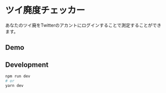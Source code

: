
# ツイ廃度チェッカー

あなたのツイ廃をTwitterのアカントにログインすることで測定することができます。

## Demo

## Development

```bash
npm run dev
# or
yarn dev
```